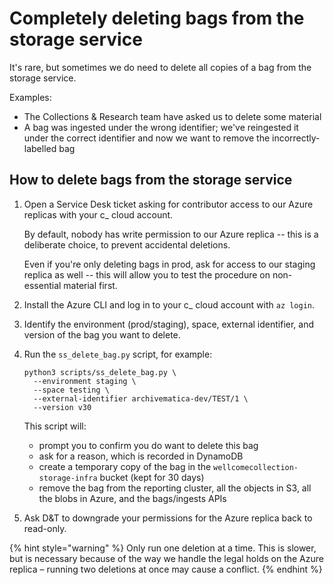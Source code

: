# Completely deleting bags from the storage service

It's rare, but sometimes we do need to delete all copies of a bag from the storage service.

Examples:

*   The Collections & Research team have asked us to delete some material
*   A bag was ingested under the wrong identifier; we've reingested it under the correct identifier and now we want to remove the incorrectly-labelled bag

## How to delete bags from the storage service

1.  Open a Service Desk ticket asking for contributor access to our Azure replicas with your c_ cloud account.

    By default, nobody has write permission to our Azure replica -- this is a deliberate choice, to prevent accidental deletions.

    Even if you're only deleting bags in prod, ask for access to our staging replica as well -- this will allow you to test the procedure on non-essential material first.

2.  Install the Azure CLI and log in to your c_ cloud account with `az login`.

3.  Identify the environment (prod/staging), space, external identifier, and version of the bag you want to delete.

4.  Run the `ss_delete_bag.py` script, for example:

    ```shell
    python3 scripts/ss_delete_bag.py \
      --environment staging \
      --space testing \
      --external-identifier archivematica-dev/TEST/1 \
      --version v30
    ```

    This script will:

    *   prompt you to confirm you do want to delete this bag
    *   ask for a reason, which is recorded in DynamoDB
    *   create a temporary copy of the bag in the `wellcomecollection-storage-infra` bucket (kept for 30 days)
    *   remove the bag from the reporting cluster, all the objects in S3, all the blobs in Azure, and the bags/ingests APIs

5.  Ask D&T to downgrade your permissions for the Azure replica back to read-only.

{% hint style="warning" %}
Only run one deletion at a time.
This is slower, but is necessary because of the way we handle the legal holds on the Azure replica – running two deletions at once may cause a conflict.
{% endhint %}
